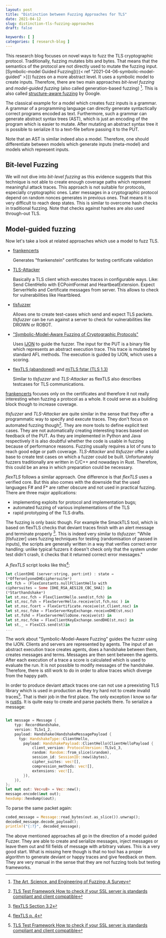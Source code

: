 ```yaml
---
layout: post
title: "Distinction between Fuzzing Approaches for TLS"
date: 2021-04-12
slug: distinction-tls-fuzzing-approaches
draft: false

keywords: [ ]
categories: [ research-blog ]
---
```


This research blog focuses on novel ways to fuzz the TLS cryptographic protocol. Traditionally, fuzzing mutates bits and bytes. That means that the semantics of the protocol are not directly used to mutate the fuzzing input. [Symbolic-model Guided Fuzzing]({{< ref "2021-04-06-symbolic-model-guided" >}}) fuzzes on a more abstract level. It uses a symbolic model to create inputs. Therefore, there are two main approaches *bit-level fuzzing* and *model-guided fuzzing* (also called generation-based fuzzing) [^1]. This is also called [structure-aware fuzzing](https://github.com/google/fuzzing/blob/master/docs/structure-aware-fuzzing.md) by Google.

The classical example for a model which creates fuzz inputs is a grammar. A grammar of a programming language can directly generate syntactically correct programs encoded as text. Furthermore, such a grammar can generate abstract syntax trees (AST), which is just an encoding of the program which is easier to mutate. After mutating an abstract syntax tree it is possible to  serialize it to a text-file before passing it to the PUT. 

Note that an AST is similar indeed also a model. Therefore, one should differentiate between models which generate inputs (meta-model) and models which represent inputs.

## Bit-level Fuzzing

We will not dive into *bit-level fuzzing* as this evidence suggests that this technique is not able to create enough coverage paths which represent meaningful attack traces. <!-- TODO: Cite -->
This approach is not suitable for protocols, especially cryptographic ones. Later messages in a cryptographic protocol depend on random nonces generates in previous ones. That means it is very difficult to reach deep states. This is similar to overcome hash checks in traditional fuzzing. Note that checks against hashes are also used through-out TLS.


## Model-guided fuzzing

Now let's take a look at related approaches which use a model to fuzz TLS.

* [frankencerts](https://github.com/sumanj/frankencert)
  
  Generates "frankenstein" certificates for testing certificate validation
* [TLS-Attacker](https://github.com/tls-attacker/TLS-Attacker)

  Basically a TLS client which executes traces in configurable ways. Like: Send ClientHello with ECPointFormat and HeartbeatExtension. Expect ServerHello and Certificate messages from server. This allows to check for vulnerabilities like Heartbleed.
* [tlsfuzzer](https://tlsfuzzer.readthedocs.io/en/latest/testimonials.html)

  Allows one to create test-cases which send and expect TLS packets. *tlsfuzzer* can be run against a server to check for vulnerabilities like DROWN or ROBOT.
* ["Symbolic-Model-Aware Fuzzing of Cryptographic Protocols"](https://members.loria.fr/LHirschi/#teaching)

  Uses [IJON](https://github.com/RUB-SysSec/ijon) to guide the fuzzer. The input for the PUT is a binary file which represents an abstract execution trace. This trace is mutated by standard AFL methods. The execution is guided by IJON, which uses a scoring. 
* [flexTLS (abandoned)](https://mitls.org/pages/flextls) and [miTLS fstar (TLS 1.3)](https://github.com/project-everest/mitls-fstar)

  Similar to *tlsfuzzer* and *TLS-Attacker* as flexTLS also describes testcases for TLS communications.

[frankencerts](https://github.com/sumanj/frankencert) focuses only on the certificates and therefore it not really interesting when fuzzing a protocol as a whole. It could serve as a building block though to increase coverage.

*tlsfuzzer* and *TLS-Attacker* are quite similar in the sense that they offer a programmatic way to specify and execute traces. They don't focus on automated fuzzing though[^2]. They are more tools to define explicit test cases. They are not automatically creating interesting traces based on feedback of the PUT.
As they are implemented in Python and Java respectively it is also doubtful whether the code is usable in fuzzing because of performance reasons. Fuzzing usually requires a lot of runs to reach good edge or path coverage.
*TLS-Attacker* and *tlsfuzzer* offer a solid base to create test cases on which a fuzzer could be built. Unfortunately fuzzers traditionally are written in C/C++ and nowadays in Rust. Therefore, this could be an area in which preparation could be necessary.

*flexTLS* follows a similar approach. One difference is that *flexTLS* uses a verified core. But this also comes with the downside that the used languages F# and F* are rather obscure and not used in practical fuzzing. There are three major applications:

* implementing exploits for protocol and implementation bugs;
* automated fuzzing of various implementations of the TLS
* rapid prototyping of the TLS drafts.

The fuzzing is only basic though. For example the SmackTLS tool, which is based on flexTLS checks that deviant traces finish with an alert message and terminate properly [^4]. This is indeed very similar to *tlsfuzzer*: "While [tlsfuzzer] uses fuzzing techniques for testing (randomisation of passed in inputs), the scripts are generally written in a way that verifies correct error handling: unlike typical fuzzers it doesn't check only that the system under test didn't crash, it checks that it returned correct error messages."

 A *flexTLS* script looks like this[^3]:

```rust
let clientDHE (server:string, port:int) : state =
(*OfferonlyoneDHEciphersuite*)
let fch = {FlexConstants.nullFClientHello with 
ciphersuites = Some [DHE_RSA_AES128_CBC_SHA]} in 
(*Starthandshake*)
let st,nsc,fch = FlexClientHello.send(st,fch) in
let st,nsc,fsh = FlexServerHello.receive(st,fch,nsc ) in
let st,nsc,fcert = FlexCertificate.receive(st,Client,nsc) in
let st,nsc,fske = FlexServerKeyExchange.receiveDHE(st,nsc)
let st,fshd = FlexServerHelloDone.receive(st) in 
let st,nsc,fcke = FlexClientKeyExchange.sendDHE(st,nsc) in 
let st,_ = FlexCCS.send(st)in
...
```

The work about "Symbolic-Model-Aware Fuzzing" guides the fuzzer using the IJON. Clients and servers are represented by agents. The input of an abstract execution trace creates agents, does a handshake between them, creates messages and terms. Messages are then sent between the agents.
After each execution of a trace a score is calculated which is used to evaluate the run.
It is not possible to modify messages of the handshake. Therefore, there is still work to do in order to allow traces which diverge from the happy path.


In order to produce deviant attack traces one can not use a preexisting TLS library which is used in production as they try hard not to create invalid traces[^2]. That is their job in the first place.
The only exception I know so far is [rustls](https://github.com/ctz/rustls). It is quite easy to create and parse packets there. To serialize a message:

```rust

let message = Message {
    typ: RecordHandshake,
    version: TLSv1_2,
    payload: Handshake(HandshakeMessagePayload {
      typ: HandshakeType::ClientHello,
        payload: HandshakePayload::ClientHello(ClientHelloPayload {
            client_version: ProtocolVersion::TLSv1_3,
            random: Random::from_slice(&random),
            session_id: SessionID::new(&bytes),
            cipher_suites: vec![],
            compression_methods: vec![],
            extensions: vec![],
        }),
    }),
};
let mut out: Vec<u8> = Vec::new();
message.encode(&mut out);
hexdump::hexdump(&out);
```

To parse the same packet again:

```rust
coded_message = Message::read_bytes(out.as_slice()).unwrap();
decoded_message.decode_payload();
println!("{:?}", decoded_message);
```

The above mentioned approaches all go in the direction of a model guided Fuzzer. They are able to create and serialize messages, inject messages or leave them out and fill fields of message with arbitrary values. This is a very good start. What is missing here though is that no tool has a proper algorithm to generate deviant or happy traces and give feedback on them. They are very manual in the sense that they are not fuzzing tools but testing frameworks.

<!--
## Limitations of TLS Attacker

## Protobuf as binary format between Rust and OpenSSL
-->

[^1]: [The Art, Science, and Engineering of Fuzzing: A Survey](https://arxiv.org/abs/1812.00140)
[^2]: [TLS Test Framework How to check if your SSL server is standards compliant and client compatible](https://youtu.be/fChzF_UkAGc?t=450)
[^3]: [flexTLS p. 4](https://hal.inria.fr/hal-01295035/document)
[^4]: [flexTLS Section 3.2](https://hal.inria.fr/hal-01295035/document)